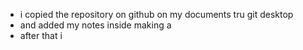 - i copied the repository on github on my documents tru git desktop
- and added my notes inside making a 
- after that i
